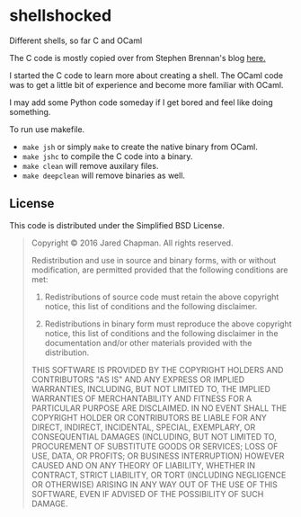 # shellshocked
Different shells, so far C and OCaml

The C code is mostly copied over from Stephen Brennan's blog [here.](https://brennan.io/2015/01/16/write-a-shell-in-c/)

I started the C code to learn more about creating a shell. The OCaml code was to get a little bit of experience and become more familiar with OCaml.

I may add some Python code someday if I get bored and feel like doing something.

To run use makefile.
* `make jsh` or simply `make` to create the native binary from OCaml.
* `make jshc` to compile the C code into a binary.
* `make clean` will remove auxilary files.
* `make deepclean` will remove binaries as well.

License
-------

This code is distributed under the Simplified BSD License.

> Copyright © 2016 Jared Chapman.
> All rights reserved.
> 
> Redistribution and use in source and binary forms, with or without
> modification, are permitted provided that the following conditions
> are met:
> 
> 1.  Redistributions of source code must retain the above copyright
>     notice, this list of conditions and the following disclaimer.
> 
> 2.  Redistributions in binary form must reproduce the above
>     copyright notice, this list of conditions and the following
>     disclaimer in the documentation and/or other materials provided with
>     the distribution.
> 
> THIS SOFTWARE IS PROVIDED BY THE COPYRIGHT HOLDERS AND CONTRIBUTORS
> "AS IS" AND ANY EXPRESS OR IMPLIED WARRANTIES, INCLUDING, BUT NOT
> LIMITED TO, THE IMPLIED WARRANTIES OF MERCHANTABILITY AND FITNESS
> FOR A PARTICULAR PURPOSE ARE DISCLAIMED. IN NO EVENT SHALL THE
> COPYRIGHT HOLDER OR CONTRIBUTORS BE LIABLE FOR ANY DIRECT, INDIRECT,
> INCIDENTAL, SPECIAL, EXEMPLARY, OR CONSEQUENTIAL DAMAGES (INCLUDING,
> BUT NOT LIMITED TO, PROCUREMENT OF SUBSTITUTE GOODS OR SERVICES;
> LOSS OF USE, DATA, OR PROFITS; OR BUSINESS INTERRUPTION) HOWEVER
> CAUSED AND ON ANY THEORY OF LIABILITY, WHETHER IN CONTRACT, STRICT
> LIABILITY, OR TORT (INCLUDING NEGLIGENCE OR OTHERWISE) ARISING IN
> ANY WAY OUT OF THE USE OF THIS SOFTWARE, EVEN IF ADVISED OF THE
> POSSIBILITY OF SUCH DAMAGE.
